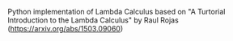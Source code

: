 Python implementation of Lambda Calculus based on "A Turtorial Introduction to the Lambda Calculus" by Raul Rojas (https://arxiv.org/abs/1503.09060)
